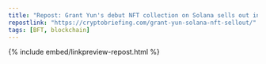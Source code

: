 ```yaml
---
title: "Repost: Grant Yun's debut NFT collection on Solana sells out in 9 minutes - Crypto Briefing"
repostlink: "https://cryptobriefing.com/grant-yun-solana-nft-sellout/"
tags: [BFT, blockchain]
---
```


{% include embed/linkpreview-repost.html %}
